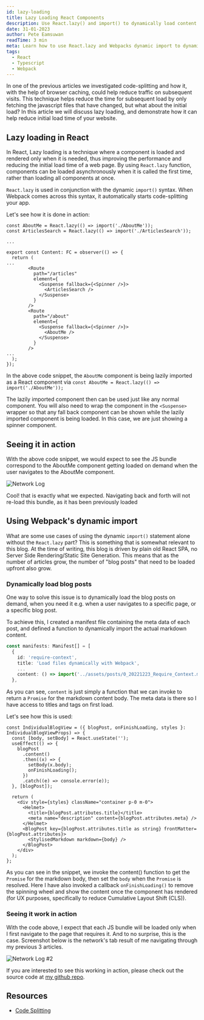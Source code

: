 ```yaml
---
id: lazy-loading
title: Lazy Loading React Components
description: Use React.lazy() and import() to dynamically load content on demand instead of up-front.
date: 31-01-2023
author: Pete Eamsuwan
readTime: 3 min
meta: Learn how to use React.lazy and Webpacks dynamic import to dynamically load content on demand instead of up-front.
tags:
  - React
  - Typescript
  - Webpack
---
```


In one of the previous articles we investigated code-splitting and how it, with the help of browser caching, could help reduce traffic on subsequent visits. This technique helps reduce the time for subsequent load by only fetching the javascript files that have changed, but what about the initial load? In this article we will discuss lazy loading, and demonstrate how it can help reduce initial load time of your website.

## Lazy loading in React

In React, Lazy loading is a technique where a component is loaded and rendered only when it is needed, thus improving the performance and reducing the initial load time of a web page. By using `React.lazy` function, components can be loaded asynchronously when it is called the first time, rather than loading all components at once.

`React.lazy` is used in conjunction with the dynamic `import()` syntax. When Webpack comes across this syntax, it automatically starts code-splitting your app.

Let's see how it is done in action:

```tsx
const AboutMe = React.lazy(() => import('./AboutMe'));
const ArticlesSearch = React.lazy(() => import('./ArticlesSearch'));

...

export const Content: FC = observer(() => {
  return (
...
        <Route
          path="/articles"
          element={
            <Suspense fallback={<Spinner />}>
              <ArticlesSearch />
            </Suspense>
          }
        />
        <Route
          path="/about"
          element={
            <Suspense fallback={<Spinner />}>
              <AboutMe />
            </Suspense>
          }
        />
...
  );
});
```

In the above code snippet, the `AboutMe` component is being lazily imported as a React component via `const AboutMe = React.lazy(() => import('./AboutMe'));`

The lazily imported component then can be used just like any normal component. You will also need to wrap the component in the `<Suspense>` wrapper so that any fall back component can be shown while the lazily imported component is being loaded. In this case, we are just showing a spinner component.

## Seeing it in action

With the above code snippet, we would expect to see the JS bundle correspond to the AboutMe component getting loaded on demand when the user navigates to the AboutMe component.

![Network Log](/post-img/lazy-load-0.webp)

Cool! that is exactly what we expected. Navigating back and forth will not re-load this bundle, as it has been previously loaded

## Using Webpack's dynamic import

What are some use cases of using the dynamic `import()` statement alone without the `React.lazy` part? This is something that is somewhat relevant to this blog. At the time of writing, this blog is driven by plain old React SPA, no Server Side Rendering/Static Site Generation. This means that as the number of articles grow, the number of "blog posts" that need to be loaded upfront also grow.

### Dynamically load blog posts

One way to solve this issue is to dynamically load the blog posts on demand, when you need it e.g. when a user navigates to a specific page, or a specific blog post.

To achieve this, I created a manifest file containing the meta data of each post, and defined a function to dynamically import the actual markdown content.

```ts
const manifests: Manifest[] = [
  {
    id: 'require-context',
    title: 'Load files dynamically with Webpack',
    ...
    content: () => import('../assets/posts/0_20221223_Require_Context.md'),
  },
```

As you can see, `content` is just simply a function that we can invoke to return a `Promise` for the markdown content body. The meta data is there so I have access to titles and tags on first load.

Let's see how this is used:

```tsx
const IndividualBlogView = ({ blogPost, onFinishLoading, styles }: IndividualBlogViewProps) => {
  const [body, setBody] = React.useState('');
  useEffect(() => {
    blogPost
      .content()
      .then((x) => {
        setBody(x.body);
        onFinishLoading();
      })
      .catch((e) => console.error(e));
  }, [blogPost]);

  return (
    <div style={styles} className="container p-0 m-0">
      <Helmet>
        <title>{blogPost.attributes.title}</title>
        <meta name="description" content={blogPost.attributes.meta} />
      </Helmet>
      <BlogPost key={blogPost.attributes.title as string} frontMatter={blogPost.attributes}>
        <StylisedMarkdown markdown={body} />
      </BlogPost>
    </div>
  );
};
```

As you can see in the snippet, we invoke the content() function to get the `Promise` for the markdown body, then set the `body` when the `Promise` is resolved. Here I have also invoked a callback `onFinishLoading()` to remove the spinning wheel and show the content once the component has rendered (for UX purposes, specifically to reduce Cumulative Layout Shift (CLS)).

### Seeing it work in action

With the code above, I expect that each JS bundle will be loaded only when I first navigate to the page that requires it. And to no surprise, this is the case. Screenshot below is the network's tab result of me navigating through my previous 3 articles.

![Network Log #2](/post-img/lazy-load-1.webp)

If you are interested to see this working in action, please check out the source code at [my github repo](https://github.com/eamsdev/MiniBlog).

## Resources

- [Code Splitting](https://reactjs.org/docs/code-splitting.html)
